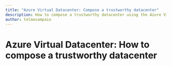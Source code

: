 ```yaml
---
title: "Azure Virtual Datacenter: Compose a trustworthy datacenter" 
description: How to compose a trustworthy datacenter using the Azure Virtual Datacenter framework.
author: telmosampaio
---
```


# Azure Virtual Datacenter: How to compose a trustworthy datacenter